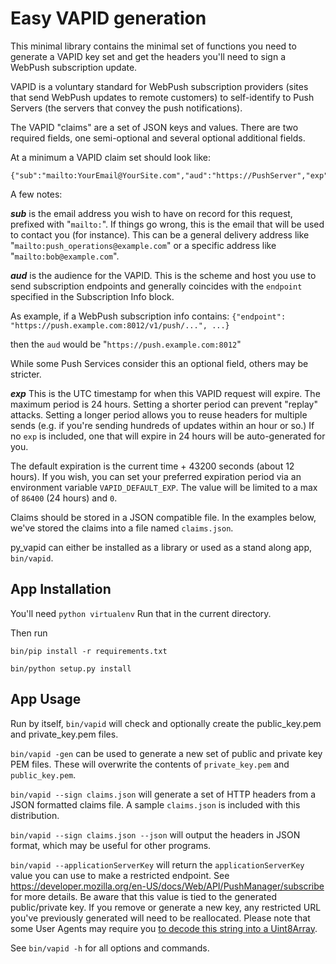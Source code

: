 # Easy VAPID generation

This minimal library contains the minimal set of functions you need to
generate a VAPID key set and get the headers you'll need to sign a
WebPush subscription update.

VAPID is a voluntary standard for WebPush subscription providers
(sites that send WebPush updates to remote customers) to self-identify
to Push Servers (the servers that convey the push notifications).

The VAPID "claims" are a set of JSON keys and values. There are two
required fields, one semi-optional and several optional additional
fields.

At a minimum a VAPID claim set should look like:
```
{"sub":"mailto:YourEmail@YourSite.com","aud":"https://PushServer","exp":"ExpirationTimestamp"}
```
A few notes:

***sub*** is the email address you wish to have on record for this
request, prefixed with "`mailto:`". If things go wrong, this is the
email that will be used to contact you (for instance). This can be a
general delivery address like "`mailto:push_operations@example.com`" or a
specific address like "`mailto:bob@example.com`".

***aud*** is the audience for the VAPID. This is the scheme and host
you use to send subscription endpoints and generally coincides with
the `endpoint` specified in the Subscription Info block.

As example, if a WebPush subscription info contains:
`{"endpoint": "https://push.example.com:8012/v1/push/...", ...}`

then the `aud` would be "`https://push.example.com:8012`"

While some Push Services consider this an optional field, others may
be stricter.

***exp*** This is the UTC timestamp for when this VAPID request will
expire. The maximum period is 24 hours. Setting a shorter period can
prevent "replay" attacks. Setting a longer period allows you to reuse
headers for multiple sends (e.g. if you're sending hundreds of updates
within an hour or so.) If no `exp` is included, one that will expire
in 24 hours will be auto-generated for you.

The default expiration is the current time + 43200 seconds (about 12
hours). If you wish, you can set your preferred expiration period via
an environment variable `VAPID_DEFAULT_EXP`. The value will be limited
to a max of `86400` (24 hours) and `0`.

Claims should be stored in a JSON compatible file. In the examples
below, we've stored the claims into a file named `claims.json`.

py_vapid can either be installed as a library or used as a stand along
app, `bin/vapid`.

## App Installation

You'll need `python virtualenv` Run that in the current directory.

Then run
```
bin/pip install -r requirements.txt

bin/python setup.py install
```
## App Usage

Run by itself, `bin/vapid` will check and optionally create the
public_key.pem and private_key.pem files.

`bin/vapid -gen` can be used to generate a new set of public and
private key PEM files. These will overwrite the contents of
`private_key.pem` and `public_key.pem`.

`bin/vapid --sign claims.json` will generate a set of HTTP headers
from a JSON formatted claims file. A sample `claims.json` is included
with this distribution.

`bin/vapid --sign claims.json --json` will output the headers in
JSON format, which may be useful for other programs.

`bin/vapid --applicationServerKey` will return the
`applicationServerKey` value you can use to make a restricted
endpoint. See
https://developer.mozilla.org/en-US/docs/Web/API/PushManager/subscribe
for more details. Be aware that this value is tied to the generated
public/private key. If you remove or generate a new key, any
restricted URL you've previously generated will need to be
reallocated. Please note that some User Agents may require you [to
decode this string into a Uint8Array](https://github.com/GoogleChrome/push-notifications/blob/master/app/scripts/main.js). 

See `bin/vapid -h` for all options and commands.



